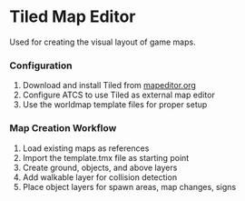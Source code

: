 # Tiled Map Editor

Used for creating the visual layout of game maps.

### Configuration

1. Download and install Tiled from [mapeditor.org](https://www.mapeditor.org/)
2. Configure ATCS to use Tiled as external map editor
3. Use the worldmap template files for proper setup

### Map Creation Workflow

1. Load existing maps as references
2. Import the template.tmx file as starting point
3. Create ground, objects, and above layers
4. Add walkable layer for collision detection
5. Place object layers for spawn areas, map changes, signs
